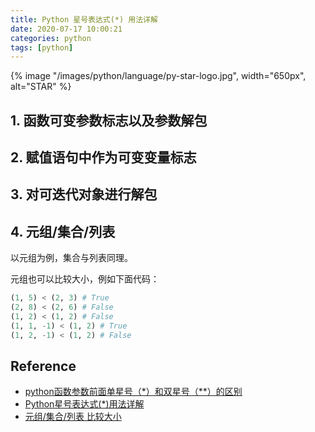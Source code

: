 ```yaml
---
title: Python 星号表达式(*) 用法详解
date: 2020-07-17 10:00:21
categories: python
tags: [python]
---
```


{% image "/images/python/language/py-star-logo.jpg", width="650px", alt="STAR" %}

<!-- more -->

## 1. 函数可变参数标志以及参数解包

## 2. 赋值语句中作为可变变量标志

## 3. 对可迭代对象进行解包

## 4. 元组/集合/列表

以元组为例，集合与列表同理。

元组也可以比较大小，例如下面代码：

```python
(1, 5) < (2, 3) # True
(2, 8) < (2, 6) # False
(1, 2) < (1, 2) # False
(1, 1, -1) < (1, 2) # True
(1, 2, -1) < (1, 2) # False
```

## Reference

- [python函数参数前面单星号（*）和双星号（**）的区别](https://www.cnblogs.com/arkenstone/p/5695161.html)
- [Python星号表达式(*)用法详解](https://blog.csdn.net/S_o_l_o_n/article/details/102823490)
- [元组/集合/列表 比较大小](https://blog.csdn.net/maizousidemao/article/details/106323920?utm_medium=distribute.pc_relevant.none-task-blog-BlogCommendFromMachineLearnPai2-1.nonecase&depth_1-utm_source=distribute.pc_relevant.none-task-blog-BlogCommendFromMachineLearnPai2-1.nonecase)